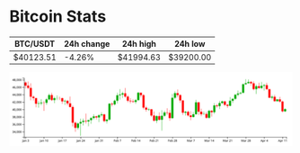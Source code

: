 # Bitcoin Stats

BTC/USDT|24h change|24h high|24h low|
|---|---|---|---|
|$40123.51|-4.26%|$41994.63|$39200.00|

<img src="./chart.svg">
